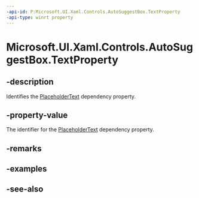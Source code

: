 ```yaml
---
-api-id: P:Microsoft.UI.Xaml.Controls.AutoSuggestBox.TextProperty
-api-type: winrt property
---
```


<!-- Property syntax
public Windows.UI.Xaml.DependencyProperty TextProperty { get; }
-->

# Microsoft.UI.Xaml.Controls.AutoSuggestBox.TextProperty

## -description
Identifies the [PlaceholderText](autosuggestbox_placeholdertext.md) dependency property.

## -property-value
The identifier for the [PlaceholderText](autosuggestbox_placeholdertext.md) dependency property.

## -remarks

## -examples

## -see-also
